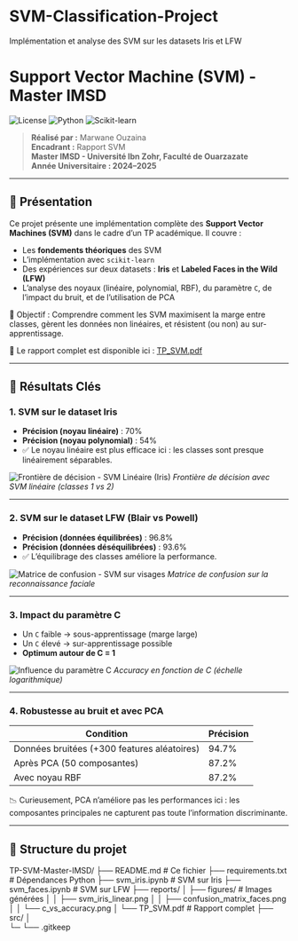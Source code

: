 # SVM-Classification-Project
Implémentation et analyse des SVM sur les datasets Iris et LFW 
# Support Vector Machine (SVM) - Master IMSD  
![License](https://img.shields.io/badge/license-MIT-blue.svg) ![Python](https://img.shields.io/badge/Python-3.8%2B-green.svg) ![Scikit-learn](https://img.shields.io/badge/Scikit--learn-1.0%2B-orange.svg)

> **Réalisé par :** Marwane Ouzaina  
> **Encadrant :** Rapport SVM  
> **Master IMSD - Université Ibn Zohr, Faculté de Ouarzazate**  
> **Année Universitaire : 2024–2025**

---

## 📘 Présentation

Ce projet présente une implémentation complète des **Support Vector Machines (SVM)** dans le cadre d’un TP académique. Il couvre :
- Les **fondements théoriques** des SVM
- L’implémentation avec `scikit-learn`
- Des expériences sur deux datasets : **Iris** et **Labeled Faces in the Wild (LFW)**
- L’analyse des noyaux (linéaire, polynomial, RBF), du paramètre `C`, de l’impact du bruit, et de l’utilisation de PCA

🎯 Objectif : Comprendre comment les SVM maximisent la marge entre classes, gèrent les données non linéaires, et résistent (ou non) au sur-apprentissage.

📄 Le rapport complet est disponible ici : [TP_SVM.pdf](reports/TP_SVM.pdf)

---

## 🧪 Résultats Clés

### 1. SVM sur le dataset Iris
- **Précision (noyau linéaire)** : 70%
- **Précision (noyau polynomial)** : 54%
- ✅ Le noyau linéaire est plus efficace ici : les classes sont presque linéairement séparables.

![Frontière de décision - SVM Linéaire (Iris)](reports/figures/svm_iris_linear.png)
*Frontière de décision avec SVM linéaire (classes 1 vs 2)*

---

### 2. SVM sur le dataset LFW (Blair vs Powell)
- **Précision (données équilibrées)** : 96.8%
- **Précision (données déséquilibrées)** : 93.6%
- ✅ L’équilibrage des classes améliore la performance.

![Matrice de confusion - SVM sur visages](reports/figures/confusion_matrix_faces.png)
*Matrice de confusion sur la reconnaissance faciale*

---

### 3. Impact du paramètre C
- Un `C` faible → sous-apprentissage (marge large)
- Un `C` élevé → sur-apprentissage possible
- **Optimum autour de C = 1**

![Influence du paramètre C](reports/figures/c_vs_accuracy.png)
*Accuracy en fonction de C (échelle logarithmique)*

---

### 4. Robustesse au bruit et avec PCA
| Condition | Précision |
|---------|----------|
| Données bruitées (+300 features aléatoires) | 94.7% |
| Après PCA (50 composantes) | 87.2% |
| Avec noyau RBF | 87.2% |

📉 Curieusement, PCA n’améliore pas les performances ici : les composantes principales ne capturent pas toute l’information discriminante.

---

## 📁 Structure du projet
TP-SVM-Master-IMSD/
├── README.md # Ce fichier
├── requirements.txt # Dépendances Python
├── svm_iris.ipynb # SVM sur Iris
├── svm_faces.ipynb # SVM sur LFW
├── reports/
│ ├── figures/ # Images générées
│ │ ├── svm_iris_linear.png
│ │ ├── confusion_matrix_faces.png
│ │ └── c_vs_accuracy.png
│ └── TP_SVM.pdf # Rapport complet
├── src/
│  
└─ 
└── .gitkeep
